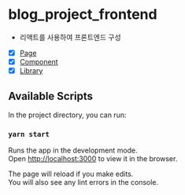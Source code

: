 # blog_project_frontend

- 리액트를 사용하여 프론트엔드 구성

- [x] [Page](./src/pages/)
- [x] [Component](./src/components/)
- [x] [Library](./src/lib/)

## Available Scripts

In the project directory, you can run:

### `yarn start`

Runs the app in the development mode.\
Open [http://localhost:3000](http://localhost:3000) to view it in the browser.

The page will reload if you make edits.\
You will also see any lint errors in the console.

